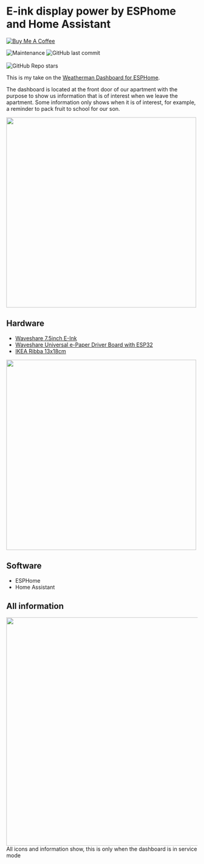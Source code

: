 # E-ink display power by ESPhome and Home Assistant

<a href="https://buymeacoffee.com/niklasv" target="_blank"><img src="https://www.buymeacoffee.com/assets/img/custom_images/orange_img.png" alt="Buy Me A Coffee" style="height: auto !important;width: auto !important;" ></a>

<img alt="Maintenance" src="https://img.shields.io/maintenance/yes/2024"> <img alt="GitHub last commit" src="https://img.shields.io/github/last-commit/Nicxe/esphome"><br><br>
<img alt="GitHub Repo stars" src="https://img.shields.io/github/stars/Nicxe/esphome">



This is my take on the [Weatherman Dashboard for ESPHome](https://github.com/Madelena/esphome-weatherman-dashboard).

The dashboard is located at the front door of our apartment with the purpose to show us information that is of interest when we leave the apartment. Some information only shows when it is of interest, for example, a reminder to pack fruit to school for our son. 

<img src="https://github.com/Nicxe/esphome/assets/27124316/211c4542-eca8-4a76-987b-7a9b838e2193" width="500">

## Hardware
- [Waveshare 7.5inch E-Ink](https://www.waveshare.com/product/displays/e-paper/7.5inch-e-paper-g.htm) 
- [Waveshare Universal e-Paper Driver Board with ESP32](https://www.waveshare.com/e-paper-esp32-driver-board.htm)
- [IKEA Ribba 13x18cm](https://www.ikea.com/se/sv/p/ribba-ram-svart-50378448/)

<img src="https://github.com/Nicxe/esphome/assets/27124316/88188e7b-4464-457b-ae86-6bd833450265" width="500">

## Software
- ESPHome
- Home Assistant



## All information
<img src="https://github.com/Nicxe/esphome/assets/27124316/baa2c249-bf0b-49a6-9b31-7161c171f8b9" width="600">
<br>All icons and information show, this is only when the dashboard is in service mode

